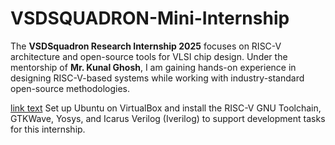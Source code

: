 # VSDSQUADRON-Mini-Internship
The **VSDSquadron Research Internship 2025** focuses on RISC-V architecture and open-source tools for VLSI chip design. Under the mentorship of **Mr. Kunal Ghosh**, I am gaining hands-on experience in designing RISC-V-based systems while working with industry-standard open-source methodologies.

<a href="url">link text</a>
Set up Ubuntu on VirtualBox and install the RISC-V GNU Toolchain, GTKWave, Yosys, and Icarus Verilog (Iverilog) to support development tasks for this internship.
